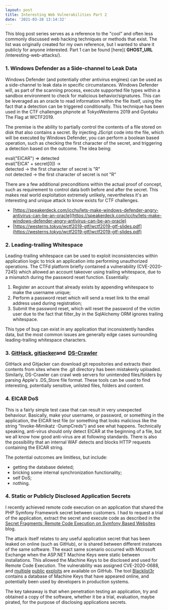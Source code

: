 ```yaml
---
layout: post
title: Interesting Web Vulnerabilities Part 2
date: '2021-03-28 13:14:32'
---
```


This blog post series serves as a reference to the "cool" and often less commonly discussed web hacking techniques or methods that exist. The list was originally created for my own reference, but I wanted to share it publicly for anyone interested. Part 1 can be found [here]( __GHOST_URL__ /interesting-web-attacks/).

### 1. Windows Defender as a Side-channel to Leak Data

Windows Defender (and potentially other antivirus engines) can be used as a side-channel to leak data in specific circumstances. Windows Defender will, as part of the scanning process, execute supported file types within a sandbox environment to check for malicious behavior/signatures. This can be leveraged as an oracle to read information within the file itself, using the fact that a detection can be triggered conditionally. This technique has been used in the CTF challenges phpnote at TokyoWesterns 2019 and Gyotaku The Flag at WCTF2019.

The premise is the ability to partially control the contents of a file stored on disk that also contains a secret. By injecting JScript code into the file, which will be executed by Windows Defender, you can perform a boolean based operation, such as checking the first character of the secret, and triggering a detection based on the outcome. The idea being:

eval("EICAR") =\> detected  
eval("EICA" + secret[0]) -\>  
 detected -\> the first character of secret is "R"  
 not detected -\> the first character of secret is not "R"

There are a few additional preconditions within the actual proof of concept, such as requirement to control data both before and after the secret. This makes real world exploitation extremely unlikely, nevertheless it's an interesting and unique attack to know exists for CTF challenges.

- [https://speakerdeck.com/icchy/lets-make-windows-defender-angry-antivirus-can-be-an-oracle](https://speakerdeck.com/icchy/lets-make-windows-defender-angry-antivirus-can-be-an-oracle)
- [https://westerns.tokyo/wctf2019-gtf/wctf2019-gtf-slides.pdf](https://westerns.tokyo/wctf2019-gtf/wctf2019-gtf-slides.pdf)

### 2. Leading-trailing Whitespace

Leading-trailing whitespace can be used to exploit inconsistencies within application logic to trick an application into performing unauthorized operations. The CTFd platform briefly contained a vulnerability (CVE-2020-7245) which allowed an account takeover using trailing whitespace, due to a mismatch during the password reset function. Essentially:

1. Register an account that already exists by appending whitespace to make the username unique;
2. Perform a password reset which will send a reset link to the email address used during registration;
3. Submit the password reset, which will reset the password of the victim user due to the fact that filter\_by in the SqlAlchemy ORM ignores trailing whitespace.

This type of bug can exist in any application that inconsistently handles data, but the most common issues are generally edge cases surrounding leading-trailing whitespace characters.

### 3. [GitHack](https://github.com/BugScanTeam/GitHack), [gitjacker](https://github.com/liamg/gitjacker)and &nbsp;[DS-Crawler](https://github.com/0x080/DS-Crawler)

GitHack and Gitjacker can download git repositories and extracts their contents from sites where the .git directory has been mistakenly uploaded. Similarly, DS-Crawler can crawl web servers for unintended files/folders by parsing Apple's .DS\_Store file format. These tools can be used to find interesting, potentially sensitive, unlisted files, folders and content.

### 4. EICAR DoS

This is a fairly simple test case that can result in very unexpected behaviour. Basically, make your username, or password, or something in the application, the EICAR test file (or something that looks malicious like the string "Invoke-Mimikatz -DumpCreds") and see what happens. Technically speaking, anti-virus should only detect EICAR at the beginning of a file, but we all know how good anti-virus are at following standards. There is also the possibility that an internal WAF detects and blocks HTTP requests containing the EICAR string.

The potential outcomes are limitless, but include:  
- getting the database deleted;  
- bricking some internal synchronization functionality;  
- self DoS;  
- nothing.

### 4. Static or Publicly Disclosed Application Secrets

I recently achieved remote code execution on an application that shared the PHP Symfony Framework secret between customers. I had to request a trial of the application, extract the secret and execute code as described in the [Secret Fragments: Remote Code Execution on Symfony Based Websites](https://www.ambionics.io/blog/symfony-secret-fragment) blog.

The attack itself relates to any useful application secret that has been leaked on online (such as GitHub), or is shared between different instances of the same software. The exact same scenario occurred with Microsoft Exchange when the ASP.NET Machine Keys were static between installations. This allowed the Machine Keys to be disclosed and used for Remote Code Execution. The vulnerability was assigned CVE-2020-0688, and [multiple](https://github.com/ravinacademy/CVE-2020-0688) [public](https://github.com/zcgonvh/CVE-2020-0688) [exploits](https://github.com/Ridter/cve-2020-0688) are available on GitHub. The tool [Blacklist3r](https://github.com/NotSoSecure/Blacklist3r) contains a database of Machine Keys that have appeared online, and potentially been used by developers in production systems.

The key takeaway is that when penetration testing an application, try and obtained a copy of the software, whether it be a trial, evaluation, maybe pirated, for the purpose of disclosing applications secrets.

